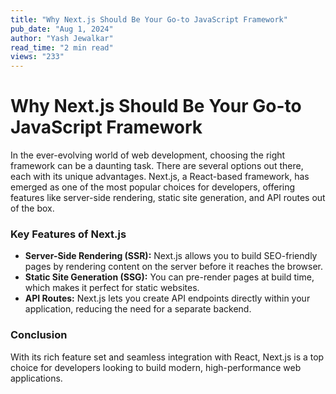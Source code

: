 ```yaml
---
title: "Why Next.js Should Be Your Go-to JavaScript Framework"
pub_date: "Aug 1, 2024"
author: "Yash Jewalkar"
read_time: "2 min read"
views: "233"
---
```


# Why Next.js Should Be Your Go-to JavaScript Framework

In the ever-evolving world of web development, choosing the right framework can be a daunting task. There are several options out there, each with its unique advantages. Next.js, a React-based framework, has emerged as one of the most popular choices for developers, offering features like server-side rendering, static site generation, and API routes out of the box.

### Key Features of Next.js

- **Server-Side Rendering (SSR):** Next.js allows you to build SEO-friendly pages by rendering content on the server before it reaches the browser.
- **Static Site Generation (SSG):** You can pre-render pages at build time, which makes it perfect for static websites.
- **API Routes:** Next.js lets you create API endpoints directly within your application, reducing the need for a separate backend.

### Conclusion

With its rich feature set and seamless integration with React, Next.js is a top choice for developers looking to build modern, high-performance web applications.
